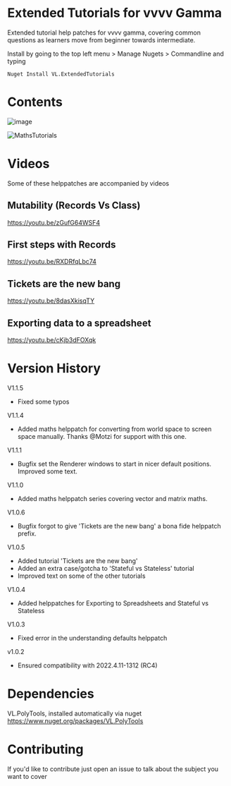 # Extended Tutorials for vvvv Gamma
Extended tutorial help patches for vvvv gamma, covering common questions as learners move from beginner towards intermediate. 

Install by going to the top left menu > Manage Nugets > Commandline and typing 

````Nuget Install VL.ExtendedTutorials````

# Contents
![image](https://user-images.githubusercontent.com/4467208/223262541-a2b34c30-28c0-441f-880c-6c8c0b04e261.png)

![MathsTutorials](https://github.com/TobyKLight/VL.ExtendedTutorials/assets/4467208/cfacba64-01a7-4489-bf82-a652d5f20b8d)


# Videos
Some of these helppatches are accompanied by videos

## Mutability (Records Vs Class)
https://youtu.be/zGufG64WSF4

## First steps with Records
https://youtu.be/RXDRfqLbc74

## Tickets are the new bang
https://youtu.be/8dasXkisqTY

## Exporting data to a spreadsheet
https://youtu.be/cKjb3dFOXqk

# Version History
V1.1.5 
* Fixed some typos 

V1.1.4 
* Added maths helppatch for converting from world space to screen space manually. Thanks @Motzi for support with this one. 

V1.1.1 
* Bugfix set the Renderer windows to start in nicer default positions. Improved some text.

V1.1.0 
* Added maths helppatch series covering vector and matrix maths.  

V1.0.6 
* Bugfix forgot to give 'Tickets are the new bang' a bona fide helppatch prefix. 

V1.0.5 
* Added tutorial 'Tickets are the new bang' 
* Added an extra case/gotcha to 'Stateful vs Stateless' tutorial 
* Improved text on some of the other tutorials 

V1.0.4 
* Added helppatches for Exporting to Spreadsheets and Stateful vs Stateless

V1.0.3 
* Fixed error in the understanding defaults helppatch 

v1.0.2 
* Ensured compatibility with 2022.4.11-1312 (RC4) 

# Dependencies

VL.PolyTools, installed automatically via nuget
https://www.nuget.org/packages/VL.PolyTools
 

# Contributing
If you'd like to contribute just open an issue to talk about the subject you want to cover
